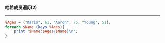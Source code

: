 #### 哈希成员遍历(2)
------
```perl
%Ages = ("Maris", 61, "Aaron", 75, "Young", 51);
foreach $Name (keys %Ages){
	print "$Name:$Ages{$Name}\n";
}
```

